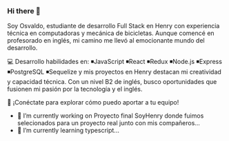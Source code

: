 ### Hi there 👋
Soy Osvaldo, estudiante de desarrollo Full Stack en Henry con experiencia técnica en computadoras y mecánica de bicicletas. Aunque comencé en profesorado en inglés, mi camino me llevó al emocionante mundo del desarrollo.

💻 Desarrollo habilidades en:
◾JavaScript
◾React
◾Redux
◾Node.js
◾Express
◾PostgreSQL
◾Sequelize 
y mis proyectos en Henry destacan mi creatividad y capacidad técnica. Con un nivel B2 de inglés, busco oportunidades que fusionen mi pasión por la tecnología y el inglés.

🚀 ¡Conéctate para explorar cómo puedo aportar a tu equipo!

- 🔭 I’m currently working on Proyecto final SoyHenry donde fuimos selecionados para un proyecto real junto con mis compañeros...
- 🌱 I’m currently learning typescript...
<!--
- 👯 I’m looking to collaborate on ...
- 🤔 I’m looking for help with ...
- 💬 Ask me about ...
- 📫 How to reach me: ...
- 😄 Pronouns: ...
- ⚡ Fun fact: ...
-->
